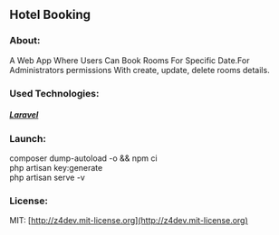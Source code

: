 ## Hotel Booking

<!--![Booking Hotel](/public/image/__hotel1.jpg) -->

### About:
A Web App Where Users Can Book Rooms For Specific Date.For Administrators permissions With create, update, delete rooms details.
<br/>

### Used Technologies:
##### [Laravel](https://laravel.com/docs/10.x/)

### Launch:
composer dump-autoload -o && npm ci
<br/>
php artisan key:generate
<br/>
php artisan serve -v


### License:
MIT: [http://z4dev.mit-license.org](http://z4dev.mit-license.org)
